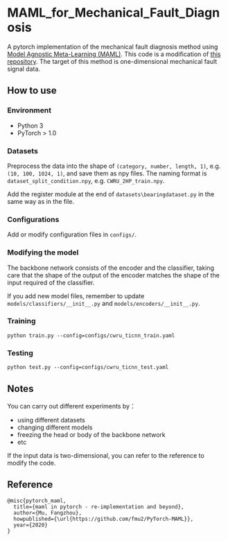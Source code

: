 # MAML_for_Mechanical_Fault_Diagnosis

A pytorch implementation of the mechanical fault diagnosis method using [Model Agnostic Meta-Learning (MAML)](https://arxiv.org/abs/1703.03400).
This code is a modification of [this repository](https://github.com/fmu2/PyTorch-MAML).
The target of this method is one-dimensional mechanical fault signal data. 



## How to use
### Environment
* Python 3
* PyTorch > 1.0

### Datasets
Preprocess the data into the shape of `(category, number, length, 1)`, e.g. `(10, 100, 1024, 1)`, and save them as npy files. 
The naming format is `dataset_split_condition.npy`, e.g. `CWRU_2HP_train.npy`.

Add the register module at the end of `datasets\bearingdataset.py` in the same way as in the file.

### Configurations
Add or modify configuration files in `configs/`.


### Modifying the model
The backbone network consists of the encoder and the classifier, taking care that the shape of the output of the encoder matches the shape of the input required of the classifier.

If you add new model files, remember to update `models/classifiers/__init__.py` and `models/encoders/__init__.py`.

### Training
```
python train.py --config=configs/cwru_ticnn_train.yaml
```

### Testing
```
python test.py --config=configs/cwru_ticnn_test.yaml
```

## Notes

You can carry out different experiments by：
* using different datasets
* changing different models
* freezing the head or body of the backbone network
* etc

If the input data is two-dimensional, you can refer to the reference to modify the code.

## Reference
```
@misc{pytorch_maml,
  title={maml in pytorch - re-implementation and beyond},
  author={Mu, Fangzhou},
  howpublished={\url{https://github.com/fmu2/PyTorch-MAML}},
  year={2020}
}
```
